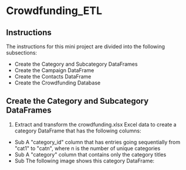 # Crowdfunding_ETL

## Instructions
The instructions for this mini project are divided into the following subsections:

* Create the Category and Subcategory DataFrames
* Create the Campaign DataFrame
* Create the Contacts DataFrame
* Create the Crowdfunding Database

## Create the Category and Subcategory DataFrames
1. Extract and transform the crowdfunding.xlsx Excel data to create a category DataFrame that has the following columns:
  * Sub A "category_id" column that has entries going sequentially from "cat1" to "catn", where n is the number of unique categories
  * Sub A "category" column that contains only the category titles
  * Sub The following image shows this category DataFrame:
